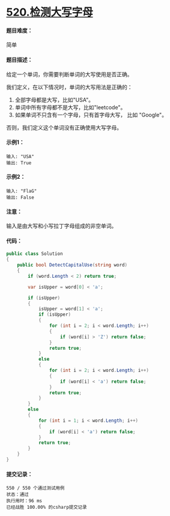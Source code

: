 # [520.检测大写字母](https://leetcode-cn.com/classic/problems/detect-capital/description/)

#### 题目难度：

简单

#### 题目描述：

给定一个单词，你需要判断单词的大写使用是否正确。

我们定义，在以下情况时，单词的大写用法是正确的：

1. 全部字母都是大写，比如"USA"。
2. 单词中所有字母都不是大写，比如"leetcode"。
3. 如果单词不只含有一个字母，只有首字母大写， 比如 "Google"。

否则，我们定义这个单词没有正确使用大写字母。

#### 示例1：

```
输入: "USA"
输出: True
```

#### 示例2：

```
输入: "FlaG"
输出: False
```

#### 注意：

输入是由大写和小写拉丁字母组成的非空单词。

#### 代码：

```c#
public class Solution
{
    public bool DetectCapitalUse(string word)
    {
        if (word.Length < 2) return true;

        var isUpper = word[0] < 'a';

        if (isUpper)
        {
            isUpper = word[1] < 'a';
            if (isUpper)
            {
                for (int i = 2; i < word.Length; i++)
                {
                    if (word[i] > 'Z') return false;
                }
                return true;
            }
            else
            {
                for (int i = 2; i < word.Length; i++)
                {
                    if (word[i] < 'a') return false;
                }
                return true;
            }
        }
        else
        {
            for (int i = 1; i < word.Length; i++)
            {
                if (word[i] < 'a') return false;
            }
            return true;
        }
    }
}
```

#### 提交记录：

```
550 / 550 个通过测试用例
状态：通过
执行用时：96 ms
已经战胜 100.00% 的csharp提交记录
```

